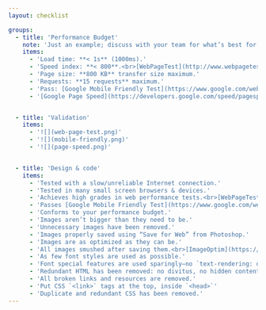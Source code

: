 ```yaml
---
layout: checklist

groups:
  - title: 'Performance Budget'
    note: 'Just an example; discuss with your team for what’s best for you.'
    items:
      - 'Load time: **< 1s** (1000ms).'
      - 'Speed index: **< 800**.<br>[WebPageTest](http://www.webpagetest.org/)'
      - 'Page size: **800 KB** transfer size maximum.'
      - 'Requests: **15 requests** maximum.'
      - 'Pass: [Google Mobile Friendly Test](https://www.google.com/webmasters/tools/mobile-friendly/).'
      - '[Google Page Speed](https://developers.google.com/speed/pagespeed/insights/): achieve yellow on Mobile & green on Desktop.'


  - title: 'Validation'
    items:
      - '![](web-page-test.png)'
      - '![](mobile-friendly.png)'
      - '![](page-speed.png)'


  - title: 'Design & code'
    items:
      - 'Tested with a slow/unreliable Internet connection.'
      - 'Tested in many small screen browsers & devices.'
      - 'Achieves high grades in web performance tests.<br>[WebPageTest](http://www.webpagetest.org/), [Google Page Speed](https://developers.google.com/speed/pagespeed/insights/), [YSlow](http://yslow.org/).'
      - 'Passes [Google Mobile Friendly Test](https://www.google.com/webmasters/tools/mobile-friendly/).'
      - 'Conforms to your performance budget.'
      - 'Images aren’t bigger than they need to be.'
      - 'Unnecessary images have been removed.'
      - 'Images properly saved using “Save for Web” from Photoshop.'
      - 'Images are as optimized as they can be.'
      - 'All images smushed after saving them.<br>[ImageOptim](https://imageoptim.com/), [SVGO](https://github.com/svg/svgo-gui)'
      - 'As few font styles are used as possible.'
      - 'Font special features are used sparingly—no `text-rendering: optimizeLegibility`'
      - 'Redundant HTML has been removed: no divitus, no hidden content, etc.'
      - 'All broken links and resources are removed.'
      - 'Put CSS `<link>` tags at the top, inside `<head>`'
      - 'Duplicate and redundant CSS has been removed.'
---
```

